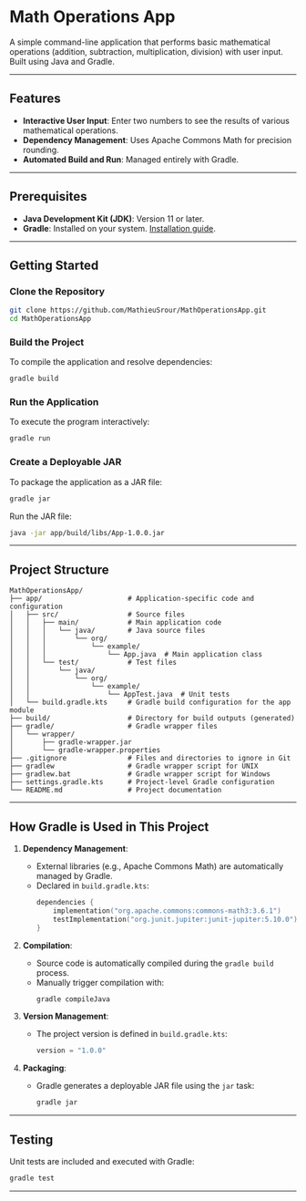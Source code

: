 # Math Operations App

A simple command-line application that performs basic mathematical operations (addition, subtraction, multiplication, division) with user input. Built using Java and Gradle.

---

## Features
- **Interactive User Input**: Enter two numbers to see the results of various mathematical operations.
- **Dependency Management**: Uses Apache Commons Math for precision rounding.
- **Automated Build and Run**: Managed entirely with Gradle.

---

## Prerequisites
- **Java Development Kit (JDK)**: Version 11 or later.
- **Gradle**: Installed on your system. [Installation guide](https://gradle.org/install/).

---

## Getting Started

### Clone the Repository
```bash
git clone https://github.com/MathieuSrour/MathOperationsApp.git
cd MathOperationsApp
```

### Build the Project
To compile the application and resolve dependencies:
```bash
gradle build
```

### Run the Application
To execute the program interactively:
```bash
gradle run
```

### Create a Deployable JAR
To package the application as a JAR file:
```bash
gradle jar
```
Run the JAR file:
```bash
java -jar app/build/libs/App-1.0.0.jar
```

---

## Project Structure

```
MathOperationsApp/
├── app/                     # Application-specific code and configuration
│   ├── src/                 # Source files
│   │   ├── main/            # Main application code
│   │   │   └── java/        # Java source files
│   │   │       └── org/
│   │   │           └── example/
│   │   │               └── App.java  # Main application class
│   │   └── test/            # Test files
│   │       └── java/
│   │           └── org/
│   │               └── example/
│   │                   └── AppTest.java  # Unit tests
│   └── build.gradle.kts     # Gradle build configuration for the app module
├── build/                   # Directory for build outputs (generated)
├── gradle/                  # Gradle wrapper files
│   └── wrapper/
│       ├── gradle-wrapper.jar
│       └── gradle-wrapper.properties
├── .gitignore               # Files and directories to ignore in Git
├── gradlew                  # Gradle wrapper script for UNIX
├── gradlew.bat              # Gradle wrapper script for Windows
├── settings.gradle.kts      # Project-level Gradle configuration
└── README.md                # Project documentation
```

---

## How Gradle is Used in This Project

1. **Dependency Management**:
   - External libraries (e.g., Apache Commons Math) are automatically managed by Gradle.
   - Declared in `build.gradle.kts`:
     ```kotlin
     dependencies {
         implementation("org.apache.commons:commons-math3:3.6.1")
         testImplementation("org.junit.jupiter:junit-jupiter:5.10.0")
     }
     ```

2. **Compilation**:
   - Source code is automatically compiled during the `gradle build` process.
   - Manually trigger compilation with:
     ```bash
     gradle compileJava
     ```

3. **Version Management**:
   - The project version is defined in `build.gradle.kts`:
     ```kotlin
     version = "1.0.0"
     ```

4. **Packaging**:
   - Gradle generates a deployable JAR file using the `jar` task:
     ```bash
     gradle jar
     ```

---

## Testing
Unit tests are included and executed with Gradle:
```bash
gradle test
```

---
